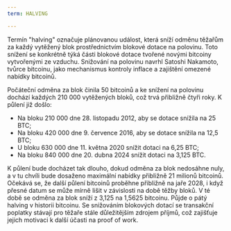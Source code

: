 ```yaml
---
term: HALVING

---
```

Termín "halving" označuje plánovanou událost, která sníží odměnu těžařům za každý vytěžený blok prostřednictvím blokové dotace na polovinu. Toto snížení se konkrétně týká části blokové dotace tvořené novými bitcoiny vytvořenými ze vzduchu. Snižování na polovinu navrhl Satoshi Nakamoto, tvůrce bitcoinu, jako mechanismus kontroly inflace a zajištění omezené nabídky bitcoinů.

Počáteční odměna za blok činila 50 bitcoinů a ke snížení na polovinu dochází každých 210 000 vytěžených bloků, což trvá přibližně čtyři roky. K půlení již došlo:


- Na bloku 210 000 dne 28. listopadu 2012, aby se dotace snížila na 25 BTC;
- Na bloku 420 000 dne 9. července 2016, aby se dotace snížila na 12,5 BTC;
- U bloku 630 000 dne 11. května 2020 snížit dotaci na 6,25 BTC;
- Na bloku 840 000 dne 20. dubna 2024 snížit dotaci na 3,125 BTC.

K půlení bude docházet tak dlouho, dokud odměna za blok nedosáhne nuly, a v tu chvíli bude dosaženo maximální nabídky přibližně 21 milionů bitcoinů. Očekává se, že další půlení bitcoinů proběhne přibližně na jaře 2028, i když přesné datum se může mírně lišit v závislosti na době těžby bloků. V té době se odměna za blok sníží z 3,125 na 1,5625 bitcoinu. Půjde o pátý halving v historii bitcoinu. Se snižováním blokových dotací se transakční poplatky stávají pro těžaře stále důležitějším zdrojem příjmů, což zajišťuje jejich motivaci k další účasti na proof of work.